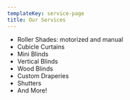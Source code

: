```yaml
---
templateKey: service-page
title: Our Services
---
```

* Roller Shades: motorized and manual
* Cubicle Curtains
* Mini Blinds
* Vertical Blinds
* Wood Blinds
* Custom Draperies
* Shutters
* And More!
